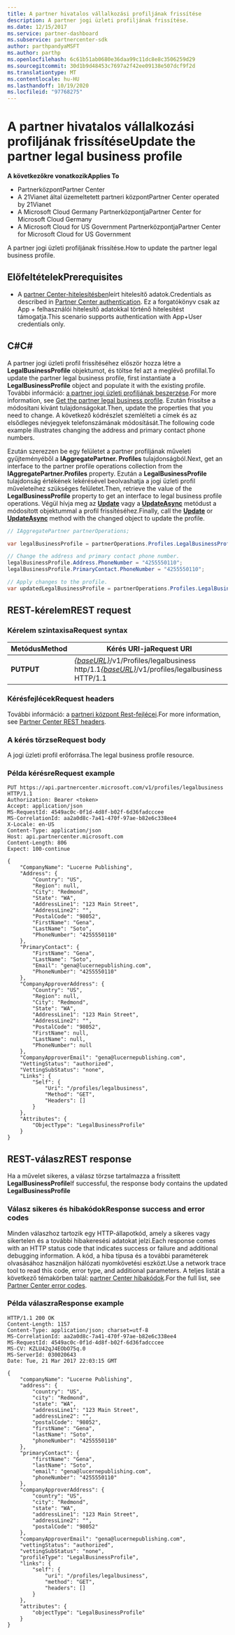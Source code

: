```yaml
---
title: A partner hivatalos vállalkozási profiljának frissítése
description: A partner jogi üzleti profiljának frissítése.
ms.date: 12/15/2017
ms.service: partner-dashboard
ms.subservice: partnercenter-sdk
author: parthpandyaMSFT
ms.author: parthp
ms.openlocfilehash: 6c61b51ab0680e36daa99c11dc8e8c3506259d29
ms.sourcegitcommit: 30d1b9d48453c7697a2f42ee09138e507dcf9f2d
ms.translationtype: MT
ms.contentlocale: hu-HU
ms.lasthandoff: 10/19/2020
ms.locfileid: "97768275"
---
```

# <a name="update-the-partner-legal-business-profile"></a><span data-ttu-id="baa4b-103">A partner hivatalos vállalkozási profiljának frissítése</span><span class="sxs-lookup"><span data-stu-id="baa4b-103">Update the partner legal business profile</span></span>

<span data-ttu-id="baa4b-104">**A következőkre vonatkozik**</span><span class="sxs-lookup"><span data-stu-id="baa4b-104">**Applies To**</span></span>

- <span data-ttu-id="baa4b-105">Partnerközpont</span><span class="sxs-lookup"><span data-stu-id="baa4b-105">Partner Center</span></span>
- <span data-ttu-id="baa4b-106">A 21Vianet által üzemeltetett partneri központ</span><span class="sxs-lookup"><span data-stu-id="baa4b-106">Partner Center operated by 21Vianet</span></span>
- <span data-ttu-id="baa4b-107">A Microsoft Cloud Germany Partnerközpontja</span><span class="sxs-lookup"><span data-stu-id="baa4b-107">Partner Center for Microsoft Cloud Germany</span></span>
- <span data-ttu-id="baa4b-108">A Microsoft Cloud for US Government Partnerközpontja</span><span class="sxs-lookup"><span data-stu-id="baa4b-108">Partner Center for Microsoft Cloud for US Government</span></span>

<span data-ttu-id="baa4b-109">A partner jogi üzleti profiljának frissítése.</span><span class="sxs-lookup"><span data-stu-id="baa4b-109">How to update the partner legal business profile.</span></span>

## <a name="prerequisites"></a><span data-ttu-id="baa4b-110">Előfeltételek</span><span class="sxs-lookup"><span data-stu-id="baa4b-110">Prerequisites</span></span>

- <span data-ttu-id="baa4b-111">A [partner Center-hitelesítésben](partner-center-authentication.md)leírt hitelesítő adatok.</span><span class="sxs-lookup"><span data-stu-id="baa4b-111">Credentials as described in [Partner Center authentication](partner-center-authentication.md).</span></span> <span data-ttu-id="baa4b-112">Ez a forgatókönyv csak az App + felhasználói hitelesítő adatokkal történő hitelesítést támogatja.</span><span class="sxs-lookup"><span data-stu-id="baa4b-112">This scenario supports authentication with App+User credentials only.</span></span>

## <a name="c"></a><span data-ttu-id="baa4b-113">C\#</span><span class="sxs-lookup"><span data-stu-id="baa4b-113">C\#</span></span>

<span data-ttu-id="baa4b-114">A partner jogi üzleti profil frissítéséhez először hozza létre a **LegalBusinessProfile** objektumot, és töltse fel azt a meglévő profillal.</span><span class="sxs-lookup"><span data-stu-id="baa4b-114">To update the partner legal business profile, first instantiate a **LegalBusinessProfile** object and populate it with the existing profile.</span></span> <span data-ttu-id="baa4b-115">További információ: [a partner jogi üzleti profiljának beszerzése](get-legal-business-profile.md).</span><span class="sxs-lookup"><span data-stu-id="baa4b-115">For more information, see [Get the partner legal business profile](get-legal-business-profile.md).</span></span> <span data-ttu-id="baa4b-116">Ezután frissítse a módosítani kívánt tulajdonságokat.</span><span class="sxs-lookup"><span data-stu-id="baa4b-116">Then, update the properties that you need to change.</span></span> <span data-ttu-id="baa4b-117">A következő kódrészlet szemlélteti a címek és az elsődleges névjegyek telefonszámának módosítását.</span><span class="sxs-lookup"><span data-stu-id="baa4b-117">The following code example illustrates changing the address and primary contact phone numbers.</span></span>

<span data-ttu-id="baa4b-118">Ezután szerezzen be egy felületet a partner profiljának műveleti gyűjteményéből a **IAggregatePartner. Profiles** tulajdonságból.</span><span class="sxs-lookup"><span data-stu-id="baa4b-118">Next, get an interface to the partner profile operations collection from the **IAggregatePartner.Profiles** property.</span></span> <span data-ttu-id="baa4b-119">Ezután a **LegalBusinessProfile** tulajdonság értékének lekérésével beolvashatja a jogi üzleti profil műveleteihez szükséges felületet.</span><span class="sxs-lookup"><span data-stu-id="baa4b-119">Then, retrieve the value of the **LegalBusinessProfile** property to get an interface to legal business profile operations.</span></span> <span data-ttu-id="baa4b-120">Végül hívja meg az [**Update**](/dotnet/api/microsoft.store.partnercenter.profiles.ilegalbusinessprofile.update) vagy a [**UpdateAsync**](/dotnet/api/microsoft.store.partnercenter.profiles.ilegalbusinessprofile.updateasync) metódust a módosított objektummal a profil frissítéséhez.</span><span class="sxs-lookup"><span data-stu-id="baa4b-120">Finally, call the [**Update**](/dotnet/api/microsoft.store.partnercenter.profiles.ilegalbusinessprofile.update) or [**UpdateAsync**](/dotnet/api/microsoft.store.partnercenter.profiles.ilegalbusinessprofile.updateasync) method with the changed object to update the profile.</span></span>

``` csharp
// IAggregatePartner partnerOperations;

var legalBusinessProfile = partnerOperations.Profiles.LegalBusinessProfile.Get();

// Change the address and primary contact phone number.
legalBusinessProfile.Address.PhoneNumber = "4255550110";
legalBusinessProfile.PrimaryContact.PhoneNumber = "4255550110";

// Apply changes to the profile.
var updatedLegalBusinessProfile = partnerOperations.Profiles.LegalBusinessProfile.Update(legalBusinessProfile);
```

## <a name="rest-request"></a><span data-ttu-id="baa4b-121">REST-kérelem</span><span class="sxs-lookup"><span data-stu-id="baa4b-121">REST request</span></span>

### <a name="request-syntax"></a><span data-ttu-id="baa4b-122">Kérelem szintaxisa</span><span class="sxs-lookup"><span data-stu-id="baa4b-122">Request syntax</span></span>

| <span data-ttu-id="baa4b-123">Metódus</span><span class="sxs-lookup"><span data-stu-id="baa4b-123">Method</span></span>  | <span data-ttu-id="baa4b-124">Kérés URI-ja</span><span class="sxs-lookup"><span data-stu-id="baa4b-124">Request URI</span></span>                                                                    |
|---------|--------------------------------------------------------------------------------|
| <span data-ttu-id="baa4b-125">**PUT**</span><span class="sxs-lookup"><span data-stu-id="baa4b-125">**PUT**</span></span> | <span data-ttu-id="baa4b-126">[*{baseURL}*](partner-center-rest-urls.md)/v1/Profiles/legalbusiness http/1.1</span><span class="sxs-lookup"><span data-stu-id="baa4b-126">[*{baseURL}*](partner-center-rest-urls.md)/v1/profiles/legalbusiness HTTP/1.1</span></span> |

### <a name="request-headers"></a><span data-ttu-id="baa4b-127">Kérésfejlécek</span><span class="sxs-lookup"><span data-stu-id="baa4b-127">Request headers</span></span>

<span data-ttu-id="baa4b-128">További információ: a [partneri központ Rest-fejlécei](headers.md).</span><span class="sxs-lookup"><span data-stu-id="baa4b-128">For more information, see [Partner Center REST headers](headers.md).</span></span>

### <a name="request-body"></a><span data-ttu-id="baa4b-129">A kérés törzse</span><span class="sxs-lookup"><span data-stu-id="baa4b-129">Request body</span></span>

<span data-ttu-id="baa4b-130">A jogi üzleti profil erőforrása.</span><span class="sxs-lookup"><span data-stu-id="baa4b-130">The legal business profile resource.</span></span>

### <a name="request-example"></a><span data-ttu-id="baa4b-131">Példa kérésre</span><span class="sxs-lookup"><span data-stu-id="baa4b-131">Request example</span></span>

```http
PUT https://api.partnercenter.microsoft.com/v1/profiles/legalbusiness HTTP/1.1
Authorization: Bearer <token>
Accept: application/json
MS-RequestId: 4549ac0c-0f1d-4d8f-b02f-6d36fadcccee
MS-CorrelationId: aa2a0d8c-7a41-470f-97ae-b82e6c338ee4
X-Locale: en-US
Content-Type: application/json
Host: api.partnercenter.microsoft.com
Content-Length: 806
Expect: 100-continue

{
    "CompanyName": "Lucerne Publishing",
    "Address": {
        "Country": "US",
        "Region": null,
        "City": "Redmond",
        "State": "WA",
        "AddressLine1": "123 Main Street",
        "AddressLine2": "",
        "PostalCode": "98052",
        "FirstName": "Gena",
        "LastName": "Soto",
        "PhoneNumber": "4255550110"
    },
    "PrimaryContact": {
        "FirstName": "Gena",
        "LastName": "Soto",
        "Email": "gena@lucernepublishing.com",
        "PhoneNumber": "4255550110"
    },
    "CompanyApproverAddress": {
        "Country": "US",
        "Region": null,
        "City": "Redmond",
        "State": "WA",
        "AddressLine1": "123 Main Street",
        "AddressLine2": "",
        "PostalCode": "98052",
        "FirstName": null,
        "LastName": null,
        "PhoneNumber": null
    },
    "CompanyApproverEmail": "gena@lucernepublishing.com",
    "VettingStatus": "authorized",
    "VettingSubStatus": "none",
    "Links": {
        "Self": {
            "Uri": "/profiles/legalbusiness",
            "Method": "GET",
            "Headers": []
        }
    },
    "Attributes": {
        "ObjectType": "LegalBusinessProfile"
    }
}
```

## <a name="rest-response"></a><span data-ttu-id="baa4b-132">REST-válasz</span><span class="sxs-lookup"><span data-stu-id="baa4b-132">REST response</span></span>

<span data-ttu-id="baa4b-133">Ha a művelet sikeres, a válasz törzse tartalmazza a frissített **LegalBusinessProfile**</span><span class="sxs-lookup"><span data-stu-id="baa4b-133">If successful, the response body contains the updated **LegalBusinessProfile**</span></span>

### <a name="response-success-and-error-codes"></a><span data-ttu-id="baa4b-134">Válasz sikeres és hibakódok</span><span class="sxs-lookup"><span data-stu-id="baa4b-134">Response success and error codes</span></span>

<span data-ttu-id="baa4b-135">Minden válaszhoz tartozik egy HTTP-állapotkód, amely a sikeres vagy sikertelen és a további hibakeresési adatokat jelzi.</span><span class="sxs-lookup"><span data-stu-id="baa4b-135">Each response comes with an HTTP status code that indicates success or failure and additional debugging information.</span></span> <span data-ttu-id="baa4b-136">A kód, a hiba típusa és a további paraméterek olvasásához használjon hálózati nyomkövetési eszközt.</span><span class="sxs-lookup"><span data-stu-id="baa4b-136">Use a network trace tool to read this code, error type, and additional parameters.</span></span> <span data-ttu-id="baa4b-137">A teljes listát a következő témakörben talál: [partner Center hibakódok](error-codes.md).</span><span class="sxs-lookup"><span data-stu-id="baa4b-137">For the full list, see [Partner Center error codes](error-codes.md).</span></span>

### <a name="response-example"></a><span data-ttu-id="baa4b-138">Példa válaszra</span><span class="sxs-lookup"><span data-stu-id="baa4b-138">Response example</span></span>

```http
HTTP/1.1 200 OK
Content-Length: 1157
Content-Type: application/json; charset=utf-8
MS-CorrelationId: aa2a0d8c-7a41-470f-97ae-b82e6c338ee4
MS-RequestId: 4549ac0c-0f1d-4d8f-b02f-6d36fadcccee
MS-CV: KZLU42qJ4EObO75q.0
MS-ServerId: 030020643
Date: Tue, 21 Mar 2017 22:03:15 GMT

{
    "companyName": "Lucerne Publishing",
    "address": {
        "country": "US",
        "city": "Redmond",
        "state": "WA",
        "addressLine1": "123 Main Street",
        "addressLine2": "",
        "postalCode": "98052",
        "firstName": "Gena",
        "lastName": "Soto",
        "phoneNumber": "4255550110"
    },
    "primaryContact": {
        "firstName": "Gena",
        "lastName": "Soto",
        "email": "gena@lucernepublishing.com",
        "phoneNumber": "4255550110"
    },
    "companyApproverAddress": {
        "country": "US",
        "city": "Redmond",
        "state": "WA",
        "addressLine1": "123 Main Street",
        "addressLine2": "",
        "postalCode": "98052"
    },
    "companyApproverEmail": "gena@lucernepublishing.com",
    "vettingStatus": "authorized",
    "vettingSubStatus": "none",
    "profileType": "LegalBusinessProfile",
    "links": {
        "self": {
            "uri": "/profiles/legalbusiness",
            "method": "GET",
            "headers": []
        }
    },
    "attributes": {
        "objectType": "LegalBusinessProfile"
    }
}
```
